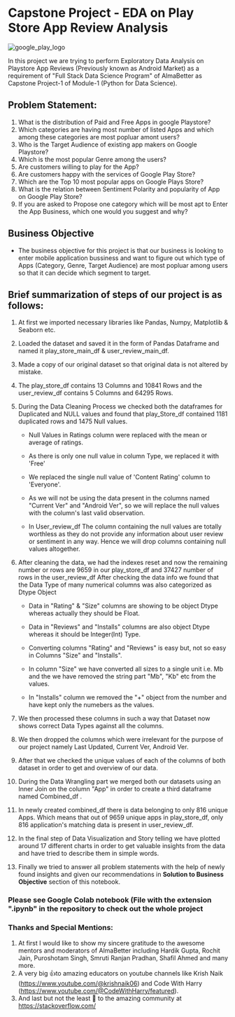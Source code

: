 # Capstone Project - EDA on Play Store App Review Analysis 
![google_play_logo](https://user-images.githubusercontent.com/110918770/221432304-001f9693-d955-48b6-b3b5-52f2dd483ba6.png)

In this project we are trying to perform Exploratory Data Analysis on Playstore App Reviews (Previously known as Android Market) as a requirement of "Full Stack Data 
Science Program" of AlmaBetter as Capstone Project-1 of Module-1 (Python for Data Science).

## Problem Statement:
1. What is the distribution of Paid and Free Apps in google Playstore?
2. Which categories are having most number of listed Apps and which among these categories are most popluar amont users?
3. Who is the Target Audience of existing app makers on Google Playstore?
4. Which is the most popular Genre among the users?
5. Are customers willing to play for the App?
6. Are customers happy with the services of Google Play Store?
7. Which are the Top 10 most popular apps on Google Plays Store?
8. What is the relation between Sentiment Polarity and popularity of App on Google Play Store?
9. If you are asked to Propose one category which will be most apt to Enter the App Business, which one would you suggest and why?

## Business Objective
* The business objective for this project is that our business is looking to enter mobile application bussiness and want to figure out which type of Apps (Category, Genre, Target Audience) are most popluar among users so that it can decide which segment to target.

## Brief summarization of steps of our project is as follows:
1. At first we imported necessary libraries like Pandas, Numpy, Matplotlib & Seaborn etc.

2. Loaded the dataset and saved it in the form of Pandas Dataframe and named it play_store_main_df & user_review_main_df.

3. Made a copy of our original dataset so that original data is not altered by mistake.

4. The play_store_df contains 13 Columns and 10841 Rows and the user_review_df contains 5 Columns and 64295 Rows.

5. During the Data Cleaning Process we checked both the dataframes for Duplicated and NULL values and found that play_Store_df contained 1181 duplicated rows and 1475 Null values.

    * Null Values in Ratings column were replaced with the mean or average of ratings.

    * As there is only one null value in column Type, we replaced it with 'Free'

    * We replaced the single null value of 'Content Rating' column to 'Everyone'.

    * As we will not be using the data present in the columns named "Current Ver" and "Android Ver", so we will replace the null values with the column's last valid observation.

    * In User_review_df The column containing the null values are totally worthless as they do not provide any information about user review or sentiment in any way. Hence we will drop columns containing null values altogether.

6. After cleaning the data, we had the indexes reset and now the remaining number or rows are 9659 in our play_store_df and 37427 number of rows in the user_review_df After checking the data info we found that the Data Type of many numerical columns was also categorized as Dtype Object

    * Data in "Rating" & "Size" columns are showing to be object Dtype whereas actually they should be Float.

    * Data in "Reviews" and "Installs" columns are also object Dtype whereas it should be Integer(Int) Type.

    * Converting columns "Rating" and "Reviews" is easy but, not so easy in Columns "Size" and "Installs".

    * In column "Size" we have converted all sizes to a single unit i.e. Mb and the we have removed the string part "Mb", "Kb" etc from the values.

    * In "Installs" column we removed the "+" object from the number and have kept only the numebers as the values.

7. We then processed these columns in such a way that Dataset now shows correct Data Types against all the columns.

8. We then dropped the columns which were irrelevant for the purpose of our project namely Last Updated, Current Ver, Android Ver.

9. After that we checked the unique values of each of the columns of both dataset in order to get and overview of our data.

10. During the Data Wrangling part we merged both our datasets using an Inner Join on the column "App" in order to create a third dataframe named Combined_df .

11. In newly created combined_df there is data belonging to only 816 unique Apps. Which means that out of 9659 unique apps in play_store_df, only 816 application's matching data is present in user_review_df.

12. In the final step of Data Visualization and Story telling we have plotted around 17 different charts in order to get valuable insights from the data and have tried to describe them in simple words.

13. Finally we tried to answer all problem statements with the help of newly found insights and given our recommendations in **Solution to Business Objective** section of this notebook.

### Please see Google Colab notebook (File with the extension ".ipynb" in the repository to check out the whole project 

### Thanks and Special Mentions:
1. At first I would like to show my sincere gratitude to the awesome mentors and moderators of AlmaBetter including Hardik Gupta, Rochit Jain, Puroshotam Singh, Smruti Ranjan Pradhan, Shafil Ahmed and many more. 
2. A very big 👍to amazing educators on youtube channels like Krish Naik (https://www.youtube.com/@krishnaik06) and Code With Harry (https://www.youtube.com/@CodeWithHarry/featured).
3. And last but not the least 🙏 to the amazing community at https://stackoverflow.com/
